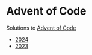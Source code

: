 # Advent of Code

Solutions to [Advent of Code](https://adventofcode.com)

* [2024](./2024)
* [2023](./2023)
